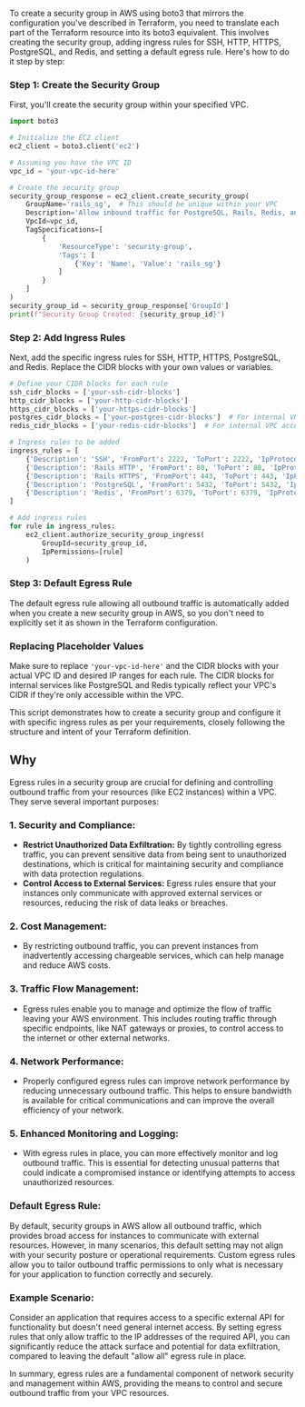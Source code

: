 To create a security group in AWS using boto3 that mirrors the configuration you've described in Terraform, you need to translate each part of the Terraform resource into its boto3 equivalent. This involves creating the security group, adding ingress rules for SSH, HTTP, HTTPS, PostgreSQL, and Redis, and setting a default egress rule. Here's how to do it step by step:

### Step 1: Create the Security Group

First, you'll create the security group within your specified VPC.

```python
import boto3

# Initialize the EC2 client
ec2_client = boto3.client('ec2')

# Assuming you have the VPC ID
vpc_id = 'your-vpc-id-here'

# Create the security group
security_group_response = ec2_client.create_security_group(
    GroupName='rails_sg',  # This should be unique within your VPC
    Description='Allow inbound traffic for PostgreSQL, Rails, Redis, and SSH',
    VpcId=vpc_id,
    TagSpecifications=[
        {
            'ResourceType': 'security-group',
            'Tags': [
                {'Key': 'Name', 'Value': 'rails_sg'}
            ]
        }
    ]
)
security_group_id = security_group_response['GroupId']
print(f"Security Group Created: {security_group_id}")
```

### Step 2: Add Ingress Rules

Next, add the specific ingress rules for SSH, HTTP, HTTPS, PostgreSQL, and Redis. Replace the CIDR blocks with your own values or variables.

```python
# Define your CIDR blocks for each rule
ssh_cidr_blocks = ['your-ssh-cidr-blocks']
http_cidr_blocks = ['your-http-cidr-blocks']
https_cidr_blocks = ['your-https-cidr-blocks']
postgres_cidr_blocks = ['your-postgres-cidr-blocks']  # For internal VPC access, this might be the VPC's CIDR
redis_cidr_blocks = ['your-redis-cidr-blocks']  # For internal VPC access, this might be the VPC's CIDR

# Ingress rules to be added
ingress_rules = [
    {'Description': 'SSH', 'FromPort': 2222, 'ToPort': 2222, 'IpProtocol': 'tcp', 'IpRanges': [{'CidrIp': cidr, 'Description': 'SSH'} for cidr in ssh_cidr_blocks]},
    {'Description': 'Rails HTTP', 'FromPort': 80, 'ToPort': 80, 'IpProtocol': 'tcp', 'IpRanges': [{'CidrIp': cidr, 'Description': 'Rails HTTP'} for cidr in http_cidr_blocks]},
    {'Description': 'Rails HTTPS', 'FromPort': 443, 'ToPort': 443, 'IpProtocol': 'tcp', 'IpRanges': [{'CidrIp': cidr, 'Description': 'Rails HTTPS'} for cidr in https_cidr_blocks]},
    {'Description': 'PostgreSQL', 'FromPort': 5432, 'ToPort': 5432, 'IpProtocol': 'tcp', 'IpRanges': [{'CidrIp': cidr, 'Description': 'PostgreSQL'} for cidr in postgres_cidr_blocks]},
    {'Description': 'Redis', 'FromPort': 6379, 'ToPort': 6379, 'IpProtocol': 'tcp', 'IpRanges': [{'CidrIp': cidr, 'Description': 'Redis'} for cidr in redis_cidr_blocks]},
]

# Add ingress rules
for rule in ingress_rules:
    ec2_client.authorize_security_group_ingress(
        GroupId=security_group_id,
        IpPermissions=[rule]
    )
```

### Step 3: Default Egress Rule

The default egress rule allowing all outbound traffic is automatically added when you create a new security group in AWS, so you don't need to explicitly set it as shown in the Terraform configuration.

### Replacing Placeholder Values

Make sure to replace `'your-vpc-id-here'` and the CIDR blocks with your actual VPC ID and desired IP ranges for each rule. The CIDR blocks for internal services like PostgreSQL and Redis typically reflect your VPC's CIDR if they're only accessible within the VPC.

This script demonstrates how to create a security group and configure it with specific ingress rules as per your requirements, closely following the structure and intent of your Terraform definition.

## Why

Egress rules in a security group are crucial for defining and controlling outbound traffic from your resources (like EC2 instances) within a VPC. They serve several important purposes:

### 1. **Security and Compliance:**
- **Restrict Unauthorized Data Exfiltration:** By tightly controlling egress traffic, you can prevent sensitive data from being sent to unauthorized destinations, which is critical for maintaining security and compliance with data protection regulations.
- **Control Access to External Services:** Egress rules ensure that your instances only communicate with approved external services or resources, reducing the risk of data leaks or breaches.

### 2. **Cost Management:**
- By restricting outbound traffic, you can prevent instances from inadvertently accessing chargeable services, which can help manage and reduce AWS costs.

### 3. **Traffic Flow Management:**
- Egress rules enable you to manage and optimize the flow of traffic leaving your AWS environment. This includes routing traffic through specific endpoints, like NAT gateways or proxies, to control access to the internet or other external networks.

### 4. **Network Performance:**
- Properly configured egress rules can improve network performance by reducing unnecessary outbound traffic. This helps to ensure bandwidth is available for critical communications and can improve the overall efficiency of your network.

### 5. **Enhanced Monitoring and Logging:**
- With egress rules in place, you can more effectively monitor and log outbound traffic. This is essential for detecting unusual patterns that could indicate a compromised instance or identifying attempts to access unauthorized resources.

### Default Egress Rule:
By default, security groups in AWS allow all outbound traffic, which provides broad access for instances to communicate with external resources. However, in many scenarios, this default setting may not align with your security posture or operational requirements. Custom egress rules allow you to tailor outbound traffic permissions to only what is necessary for your application to function correctly and securely.

### Example Scenario:
Consider an application that requires access to a specific external API for functionality but doesn't need general internet access. By setting egress rules that only allow traffic to the IP addresses of the required API, you can significantly reduce the attack surface and potential for data exfiltration, compared to leaving the default "allow all" egress rule in place.

In summary, egress rules are a fundamental component of network security and management within AWS, providing the means to control and secure outbound traffic from your VPC resources.
